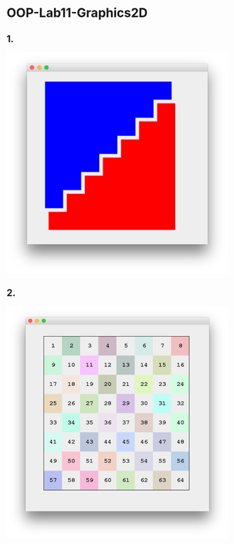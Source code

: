 # OOP-Lab11-Graphics2D

## 1.
![Lab11-1](https://github.com/madooding/OOP-Lab11-Graphics2D/blob/master/images/1.png "Lab11-1")
## 2.
![Lab11-2](https://github.com/madooding/OOP-Lab11-Graphics2D/blob/master/images/2.png "Lab11-2")
